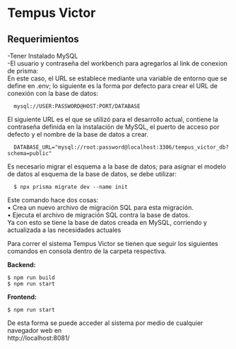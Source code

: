 # Tempus Victor

## Requerimientos
-Tener Instalado MySQL  
-El usuario y contraseña del workbench para agregarlos al link de conexion de prisma:  
  En este caso, el URL se establece mediante una variable de entorno que se define en .env; lo siguiente es la forma por defecto para crear el URL de conexión con la base de datos:   
  ```
    mysql://USER:PASSWORD@HOST:PORT/DATABASE
```
  El siguiente URL es el que se utilizó para el desarrollo actual, contiene la contraseña definida en la instalación de MySQL, el puerto de acceso por defecto y el nombre de la base de datos a crear.  
  ```
    DATABASE_URL="mysql://root:password@localhost:3306/tempus_victor_db?schema=public"  
  ```
  Es necesario migrar el esquema a la base de datos; para asignar el modelo de datos al esquema de la base de datos, se debe utilizar:  
  ```
    $ npx prisma migrate dev --name init
```
  Este comando hace dos cosas:  
  •	Crea un nuevo archivo de migración SQL para esta migración.  
  •	Ejecuta el archivo de migración SQL contra la base de datos.  
  Ya con esto se tiene la base de datos creada en MySQL, corriendo y actualizada a las necesidades actuales  

  Para correr el sistema Tempus Victor se tienen que seguir los siguientes comandos en consola dentro de la carpeta respectiva.  
  
**Backend:**  		
```
$ npm run build
$ npm run start  
 ```
**Frontend:**
```
$ npm run start  
 ```
De esta forma se puede acceder al sistema por medio de cualquier navegador web en   
http://localhost:8081/  
